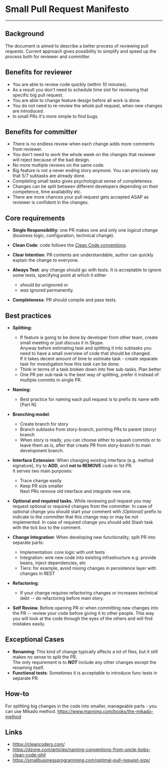 # Small Pull Request Manifesto

* * * * *

Background
----------

The document is aimed to describe a better process of reviewing pull requests. Current approach gives possibility to simplify and speed up the process both for reviewer and committer.

Benefits for reviewer
---------------------

-   You are able to review code quickly (within 10 minutes).
-   As a result you don't need to schedule time slot for reviewing that specific big pull request.
-   You are able to change feature design before all work is done.
-   You do not need to re-review the whole pull request, when new changes are introduced.
-   In small PRs it's more simple to find bugs.

Benefits for committer
----------------------

-   There is no endless review when each change adds more comments from reviewer.
-   You don't need to work the whole week on the changes that reviewer will reject because of the bad design.
-   No more multiple reviews on the same code.
-   Big feature is not a never ending story anymore. You can precisely say that 5/7 subtasks are already done.
-   Completing small tasks gives psychological sense of completeness.
-   Changes can be split between different developers depending on their competence, time availability etc.
-   There are more chances your pull request gets accepted ASAP as reviewer is confident in the changes.

Core requirements
-----------------

-   **Single Responsibility**: one PR makes one and only one *logical change* (business logic, configuration, technical change).
-   **Clean Code**: code follows the [Clean Code conventions](https://github.com/leonardolemie/clean-code-java).
-   **Clear Intention**: PR contents are understandable, author can quickly explain the change to everyone.
-   **Always Test**: any change should go with tests. It is acceptable to ignore some tests, specifying point at which it either
    -   *should be* unignored or
    -   *was* ignored permanently.

-   **Completeness**: PR should compile and pass tests.

Best practices
--------------

-   **Splitting:**
    -   If feature is going to be done by developer from other team, create small meeting or just discuss it in Skype.\
        Anyway before estimating task and splitting it into subtasks you need to have a small overview of code that should be changed.\
        If it takes decent amount of time to estimate task - create separate task for investigation how this task can be done.
    -   Think in terms of a task broken down into few sub-tasks. Plan better.
    -   One PR per sub-task is the best way of splitting, prefer it instead of multiple commits in single PR.
-   **Naming:**
    -   Best practice for naming each pull request is to prefix its name with [Part N]
-   **Branching model**:
    -   Create branch for story
    -   Branch subtasks from story-branch, pointing PRs to parent (story) branch
    -   When story is ready, you can choose either to squash commits or to leave them as is, after that create PR from story-branch to main development branch.
-   **Interface Extension**: When changing existing interface (e.g. method signature), try to **ADD**, and **not to REMOVE** code in 1st PR.\
    It serves two main purposes:
    -   Trace change easily
    -   Keep PR size smaller\
        Next PRs remove old interface and *integrate* new one.
-   **Optional and required tasks.** While reviewing pull request you may request optional or required changes from the committer. In case of optional change you should start your comment with *[Optional]* prefix to indicate to the committer that this change may or may be not implemented. In case of required change you should add Stash task with the tick box to the comment.
-   **Change Integration**: When developing new functionality, split PR into separate parts:

    -   Implementation: core logic with unit tests
    -   Integration: wire new code into existing infrastructure e.g. provide beans, inject dependencies, etc
    -   Tiers: for example, avoid mixing changes in persistence layer with changes in REST
-   **Refactoring**:
    -   If your change requires refactoring changes or increases technical debt -- do refactoring before main story.

-   **Self Review.** Before opening PR or when committing new changes into the PR -- review your code before giving it to other people. This way you will look at the code through the eyes of the others and will find mistakes easily.

Exceptional Cases
-----------------

-   **Renaming**: This kind of change typically affects a lot of files, but it still makes no sense to split the PR.\
    The only requirement is to ***NOT*** include any other changes except the renaming itself.
-   **Functional tests**: Sometimes it is acceptable to introduce func tests in separate PR.

How-to
------

For splitting big changes in the code into smaller, manageable parts - you can use Mikado method.
<https://www.manning.com/books/the-mikado-method>

Links
-----

-   <https://cleancoders.com/>
-   <https://dzone.com/articles/naming-conventions-from-uncle-bobs-clean-code-phil>
-   <https://smallbusinessprogramming.com/optimal-pull-request-size/>